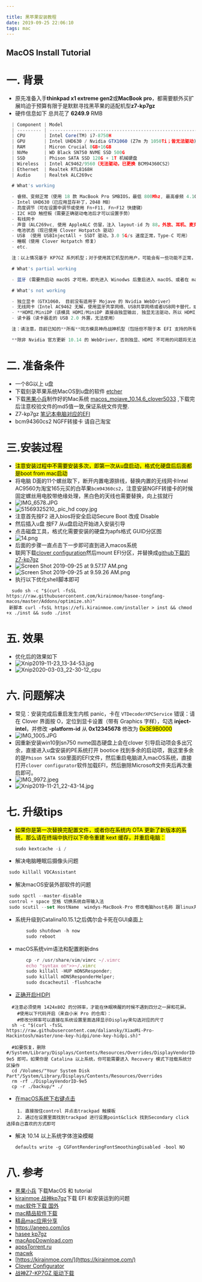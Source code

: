 ```yaml
---

title: 黑苹果安装教程
date: 2019-09-25 22:06:10
tags: mac
---
```

MacOS Install Tutorial
---
# 一. 背景

* 原先准备入手**thinkpad x1 extreme gen2**或**MacBook pro**，都需要额外买扩展坞迫于预算有限于是默默寻找黑苹果的适配机型**z7-kp7gz**
  <!--more-->
* 硬件信息如下 总共花了 **6249.9** RMB
```javascript
  | Component | Model                                                        |
  | --------- | ------------------------------------------------------------ |
  | CPU       | Intel Core(TM) i7-8750H                                      |
  | GPU       | Intel UHD630 / Nvidia GTX1060 (Z7m 为 1050Ti；皆无法驱动)       |
  | RAM       | Micron Crucial 8GB+16GB                                       |
  | NVMe      | WD Black SN750 NVME SSD 500G                                  |
  | SSD       | Phison SATA SSD 128G + 1T 机械硬盘                             |
  | Wireless  | Intel AC9462/9560（无法驱动，已更换 BCM94360CS2）                |
  | Ethernet  | Realtek RTL8168H                                             |
  | Audio     | Realtek ALC269vc                                             |

  # What's working

  - 睿频、变频正常（使用 18 款 MacBook Pro SMBIOS，最低 800Mhz, 最高睿频 4.1GHz）
  - Intel UHD630（已应用显存补丁，2048 MB）
  - 亮度调节（可在设置中调节或使用 Fn+F11, Fn+F12 快捷键）
  - I2C HID 触控板（需要正确驱动电池后才可以设置手势）
  - 有线网卡
  - 声音（ALC269vc, 使用 AppleALC 仿冒，注入 layout-id 为 88，外放、耳机、麦克风全部正常）
  - 电池状态（现已使用 Clover Hotpatch 驱动）
  - USB （使用 USBInjectAll + SSDT 驱动，3.0 5G/s 速度正常，Type-C 可用）
  - 睡眠（使用 Clover Hotpatch 修复）
  - etc.

  注：以上情况基于 KP7GZ 系列机型；对于使用其它机型的用户，可能会有一些功能不正常，请用户测试后反馈。

  # What's partial working

  - 蓝牙 (需要热启动 macOS 才可用，即先进入 Winodws 后重启进入 macOS、或者在 macOS 下使用虚拟机模拟热启动过程，不支持 AirDrop.)

  # What's not working

  - 独立显卡（GTX1060， 目前没有适用于 Mojave 的 Nvidia WebDriver）
  - 无线网卡（Intel AC9462 无解，使用蓝牙共享网络、USB共享网络或者USB网卡替代，或更换无线网卡）
  - **HDMI/MiniDP（该模具 HDMI/MiniDP 直接由独显输出, 独显无法驱动，所以 HDMI/MiniDP 也无法使用）**
  - 读卡器（读卡器走的 USB 2.0 外置，无法使用）

  注：请注意，目前已知的**所有**同方模具神舟战神机型（包括但不限于本 EFI 支持的所有机型），自带的 Nvidia 显卡 (无论是 1050Ti, 1060 或所有 GTX 16/RTX 20 系显卡) ，在 10.13.6 版本下**皆无法被正常识别并驱动**。目前针对此问题没有任何解决方案。我们建议不要把大好青春浪费在研究驱动独显上。关于外接显示器的解决方案，请参见硬件兼容性报告。

  **除非 Nvidia 官方更新 10.14 的 WebDriver，否则独显、HDMI 不可用的问题将无法解决，请避免再提类似的 issues.**
```
# 二. 准备条件

* 一个8G以上 u盘
* 下载刻录苹果系统MacOS到u盘的软件 [etcher](https://www.balena.io/etcher/)
* 下载[黑果小兵](https://blog.daliansky.net/macOS-Mojave-10.14.6-18G87-Release-version-with-Clover-5033-original-image.html)制作好的Mac系统 [macos_mojave_10.14.6_clover5033](https://mirrors.dtops.cc/iso/MacOS/daliansky_macos/)  ,下载完后注意校验文件的md5值一致,保证系统文件完整.
* Z7-kp7gz [笔记本电脑对应的EFI](https://github.com/kirainmoe/hasee-tongfang-macos)
* bcm94360cs2 NGFF转接卡 请自己淘宝

# 三.安装过程

* <font style="color:black; background:yellow">注意安装过程中不需要安装多次，即第一次从u盘启动，格式化硬盘后后面都是boot from mac启动</font>
* 将电脑 D面的11个螺丝取下，断开内置电源排线，替换内置的无线网卡Intel AC9560为淘宝165元买的白苹果`bcm94360cs2`，注意安装NGFF转接卡的时候固定螺丝用电胶带绝缘处理，黑白色的天线也需要替换，向上拔就行
* ![IMG_6578.JPG](https://i.loli.net/2019/09/24/A1YPOstH7yBRUCN.jpg)
* ![51569325210_.pic_hd copy.jpg](https://i.loli.net/2019/09/25/XIdeuJBRcy4pjri.jpg)
* 注意首先按F2 进入bios将安全启动Secure Boot 改成 Disable
* 然后插入u盘 按F7 从u盘启动开始进入安装引导
* 点击磁盘工具，格式化需要安装的硬盘为apfs格式 GUID分区图
* ![14.png](https://i.loli.net/2019/09/24/WBDbdaNM596Ei1o.png)
* 后面的步骤一直点击下一步即可直到进入macos系统
* 联网下载[clover configuration](https://github.com/codewindy/mac_soft/blob/master/Clover%20Configurator.zip)然后mount EFI分区，并替换成[github下载的z7-kp7gz](https://github.com/kirainmoe/hasee-tongfang-macos/releases/download/latest/kp7gz.zip)
* ![Screen Shot 2019-09-25 at 9.57.17 AM.png](https://i.loli.net/2019/09/25/MunhEyB5LPKVsji.png)
* ![Screen Shot 2019-09-25 at 9.59.26 AM.png](https://i.loli.net/2019/09/25/Mn6pEXtsLx2wFcW.png)
* 执行以下优化shell脚本即可
```shell
  sudo sh -c "$(curl -fsSL https://raw.githubusercontent.com/kirainmoe/hasee-tongfang-macos/master/Addons/optimize.sh)"
 新脚本 curl -fsSL https://efi.kirainmoe.com/installer > inst && chmod +x ./inst && sudo ./inst
```

# 五. 效果

* 优化后的效果如下
* ![Xnip2019-11-23_13-34-53.jpg](https://i.loli.net/2019/12/16/NTlkZQPOjeUH8nB.jpg)
* ![Xnip2020-03-03_22-30-12_cpu](https://i.loli.net/2020/03/10/qoLNDKrF1BUXvjg.jpg)
# 六. 问题解决

* 常见：安装完成后重启发生内核 panic，卡在 `VTDecoderXPCService` 错误：请在 Clover 界面按 O，定位到显卡设置（带有 Graphics 字样），勾选 **inject-intel**，并修改 **-platform-id** 从 **0x12345678** 修改为 <font style="color:black; background:yellow">0x3E9B0000</font>
* ![IMG_1005.JPG](https://i.loli.net/2019/09/25/DicFNPE1T6hbzLx.jpg)
* 因重新安装win10到sn750 nvme固态硬盘上会在clover 引导启动项会多出冗余，直接进入u盘安装的PE系统打开 bootice 找到多余的启动项，我这里多余的是`Phison SATA SSD`里面的EFI文件，然后重启电脑进入macOS系统，直接打开`clover configurator`软件加载EFI，然后删除Microsoft文件夹后再次重启即可。
* ![IMG_9972.jpeg](https://i.loli.net/2019/11/20/EVbGyz3jLYalPcq.jpg)
* ![Xnip2019-11-21_22-43-14.jpg](https://i.loli.net/2019/11/21/Ot82967gcQGFPWJ.jpg)


# 七. 升级tips

* <font style="color:black; background:yellow">如果你是第一次替换完配置文件，或者你在系统内 OTA 更新了新版本的系统，那么请在终端中执行以下命令重建 kext 缓存，并重启电脑：</font>
  ```javascript
  sudo kextcache -i /
  ```
* 解决电脑睡眠后摄像头问题
 ```javascript
  sudo killall VDCAssistant
 ```
* 解决macOS安装外部软件的问题
 ```javascript
  sudo spctl --master-disable
  control + space 空格 切换系统自带输入法
  sudo scutil --set HostName  windys-MacBook-Pro 修改电脑host名称 跟linux系统修改不同
 ```
* 系统升级到Catalina10.15.1之后偶尔会卡死在GUI桌面上
  ```javascript
      sudo shutdown -h now  
      sudo reboot
  ```
* macOS系统vim语法和配置刷新dns
  ```javascript
      cp -r /usr/share/vim/vimrc ~/.vimrc
      echo "syntax on">>~/.vimrc
      sudo killall -HUP mDNSResponder;
      sudo killall mDNSResponderHelper;
      sudo dscacheutil -flushcache
  ```
* [正确开启HIDPI](https://hackintosh.kirainmoe.com/an-zhuang-hou/chang-yong-ming-ling-he-you-hua#zheng-que-kai-qi-hidpi)
  
```shell
  #注意必须使用 1424x802 的分辨率，才能在休眠唤醒的时候不遇到四分之一屏和花屏。
    #使用以下代码开启（来自小米 Pro 的仓库）：
    #修改分辨率可以直接在系统设置里面选择显示Display来勾选对应的尺寸
  sh -c "$(curl -fsSL https://raw.githubusercontent.com/daliansky/XiaoMi-Pro-Hackintosh/master/one-key-hidpi/one-key-hidpi.sh)"

  #如要恢复，删除 #/System/Library/Displays/Contents/Resources/Overrides/DisplayVendorID-9e5 即可。如果你是 Catalina 以上系统，你可能需要进入 Recovery 模式下挂载系统分区操作
  cd /Volumes/"Your System Disk Part"/System/Library/Displays/Contents/Resources/Overrides
  rm -rf ./DisplayVendorID-9e5
  cp -r ./backup/* ./
```
* [在macOS系统下右键点击](https://zh.wikihow.com/%E5%9C%A8Mac%E4%B8%8A%E5%8F%B3%E9%94%AE%E7%82%B9%E5%87%BB) 
```shell
    1. 直接按住control 并点击trackpad 触摸板
    2. 通过在设置里面找到trackpad 进行设置point&click 找到Secondary click 选择自己喜欢的方式即可
```
* 解决 10.14 以上系统字体渲染模糊
  ```shell
  defaults write -g CGFontRenderingFontSmoothingDisabled -bool NO
  ```


# 八. 参考
* [黑果小兵](https://blog.daliansky.net/) 下载MacOS 和 tutorial
* [kirainmoe 战神kp7gz](https://github.com/kirainmoe/hasee-tongfang-macos)下载 EFI 和安装运到的问题
* [mac软件下载 国外](https://macdownload.org/) 
* [mac精品软件下载](https://macwk.com/)
* [精品mac应用分享](https://xclient.info/)
* [https://aneeo.com/ios ](https://aneeo.com/ios)
* [hasee kp7gz](http://en.haseecomputer.com/PC/detail_1078.html)
* [macAppDownload.com](https://www.macappdownload.com/cleanmymac-x/)
* [appsTorrent.ru](https://www.appstorrent.ru/programs/)
* [macwk](https://macwk.com/)
* [https://kirainmoe.com/](https://kirainmoe.com/)
* [Clover Configurator](https://mackie100projects.altervista.org/)
* [战神Z7-KP7GZ 驱动下载](http://www.hasee.com/Chinese/drivers/drivers/index.php/Download/Index/model.html?id=525)

